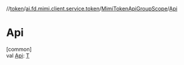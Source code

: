 //[token](../../../index.md)/[ai.fd.mimi.client.service.token](../index.md)/[MimiTokenApiGroupScope](index.md)/[Api](-api.md)

# Api

[common]\
val [Api](-api.md): [T](index.md)
